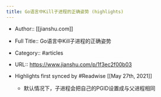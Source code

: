 ```yaml
---
title: Go语言中Kill子进程的正确姿势 (highlights)
---
```


- Author:: [[jianshu.com]]

- Full Title:: Go语言中Kill子进程的正确姿势

- Category:: #articles

- URL:: https://www.jianshu.com/p/1f3ec2f00b03

- Highlights first synced by #Readwise [[May 27th, 2021]]
	 - 默认情况下，子进程会把自己的PGID设置成与父进程相同
